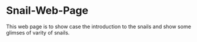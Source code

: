 # Snail-Web-Page
This web page is to show case the introduction to the snails and show some glimses of varity of snails.
